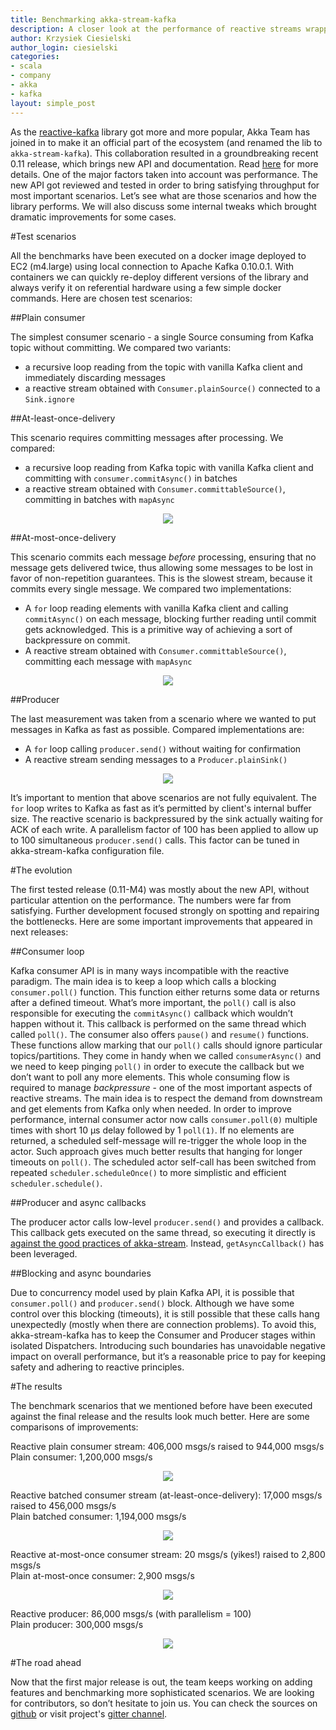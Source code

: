 ```yaml
---
title: Benchmarking akka-stream-kafka
description: A closer look at the performance of reactive streams wrapper for Apache Kafka.
author: Krzysiek Ciesielski
author_login: ciesielski
categories:
- scala
- company
- akka
- kafka
layout: simple_post
---
```

As the [reactive-kafka](https://github.com/akka/reactive-kafka) library got more and more popular, Akka Team has joined in to make it an official part of the ecosystem (and renamed the lib to `akka-stream-kafka`). This collaboration resulted in a groundbreaking recent 0.11 release, which brings new API and documentation. Read [here](http://blog.akka.io/integrations/2016/09/10/akka-stream-kafka) for more details.
One of the major factors taken into account was performance. The new API got reviewed and tested in order to bring satisfying throughput for most important scenarios. Let’s see what are those scenarios and how the library performs. We will also discuss some internal tweaks which brought dramatic improvements for some cases.

#Test scenarios 

All the benchmarks have been executed on a docker image deployed to EC2 (m4.large) using local connection to Apache Kafka 0.10.0.1. With containers we can quickly re-deploy different versions of the library and always verify it on referential hardware using a few simple docker commands. Here are chosen test scenarios:

##Plain consumer

The simplest consumer scenario - a single Source consuming from Kafka topic without committing. We compared two variants:

- a recursive loop reading from the topic with vanilla Kafka client and immediately discarding messages
- a reactive stream obtained with `Consumer.plainSource()` connected to a `Sink.ignore`

##At-least-once-delivery

This scenario requires committing messages after processing. We compared:

- a recursive loop reading from Kafka topic with vanilla Kafka client and committing with `consumer.commitAsync()` in batches
- a reactive stream obtained with `Consumer.committableSource()`, committing in batches with `mapAsync`

<div style="width: 100%; text-align: center">
<img src="/img/benchmarking-akka-kafka-01.png" />
</div>

##At-most-once-delivery  

This scenario commits each message  *before* processing, ensuring that no message gets delivered twice, thus allowing some messages to be lost in favor of non-repetition guarantees. This is the slowest stream, because it commits every single message. We compared two implementations:

- A `for` loop reading elements with vanilla Kafka client and calling `commitAsync()` on each message, blocking further reading until commit gets acknowledged. This is a primitive way of achieving a sort of backpressure on commit.
- A reactive stream obtained with `Consumer.committableSource()`, committing each message with `mapAsync`

<div style="width: 100%; text-align: center">
<img src="/img/benchmarking-akka-kafka-02.png" />
</div>

##Producer

The last measurement was taken from a scenario where we wanted to put messages in Kafka as fast as possible. Compared implementations are:

- A `for` loop calling `producer.send()` without waiting for confirmation
- A reactive stream sending messages to a `Producer.plainSink()`

<div style="width: 100%; text-align: center">
<img src="/img/benchmarking-akka-kafka-03.png" />
</div>
 
It’s important to mention that above scenarios are not fully equivalent. The `for` loop writes to Kafka as fast as it’s permitted by client's internal buffer size. The reactive scenario is backpressured by the sink actually waiting for ACK of each write. A parallelism factor of 100 has been applied to allow up to 100 simultaneous `producer.send()` calls. This factor can be tuned in akka-stream-kafka configuration file.

#The evolution

The first tested release (0.11-M4) was mostly about the new API, without particular attention on the performance. The numbers were far from satisfying. Further development focused strongly on spotting and repairing the bottlenecks. Here are some important improvements that appeared in next releases:

##Consumer loop
  
Kafka consumer API is in many ways incompatible with the reactive paradigm. The main idea is to keep a loop which calls a blocking `consumer.poll()` function. This function either returns some data or returns after a defined timeout. What’s more important, the `poll()` call is also responsible for executing the `commitAsync()` callback which wouldn’t happen without it. This callback is performed on the same thread which called `poll()`. The consumer also offers `pause()` and `resume()` functions. These functions allow marking that our `poll()` calls should ignore particular topics/partitions. They come in handy when we called `consumerAsync()` and we need to keep pinging `poll()` in order to execute the callback but we don’t want to poll any more elements. This whole consuming flow is required to manage *backpressure* - one of the most important aspects of reactive streams. The main idea is to respect the demand from downstream and get elements from Kafka only when needed.
In order to improve performance, internal consumer actor now calls `consumer.poll(0)` multiple times with short 10 μs delay followed by 1 `poll(1)`. If no elements are returned, a scheduled self-message will re-trigger the whole loop in the actor. Such approach gives much better results that hanging for longer timeouts on `poll()`. The scheduled actor self-call has been switched from repeated `scheduler.scheduleOnce()` to more simplistic and efficient `scheduler.schedule()`.

##Producer and async callbacks

The producer actor calls low-level `producer.send()` and provides a callback. This callback gets executed on the same thread, so executing it directly is [against the good practices of akka-stream](http://doc.akka.io/docs/akka/2.4.10/scala/stream/stream-customize.html#using-asynchronous-side-channels). Instead, `getAsyncCallback()` has been leveraged.

##Blocking and async boundaries
  
Due to concurrency model used by plain Kafka API, it is possible that `consumer.poll()` and `producer.send()` block. Although we have some control over this blocking (timeouts), it is still possible that these calls hang unexpectedly (mostly when there are connection problems). To avoid this, akka-stream-kafka has to keep the Consumer and Producer stages within isolated Dispatchers. Introducing such boundaries has unavoidable negative impact on overall performance, but it’s a reasonable price to pay for keeping safety and adhering to reactive principles.
  
#The results
  
The benchmark scenarios that we mentioned before have been executed against the final release and the results look much better. Here are some comparisons of improvements:
  
Reactive plain consumer stream: 406,000 msgs/s raised to 944,000 msgs/s  
Plain consumer: 1,200,000 msgs/s  

<div style="width: 100%; text-align: center">
<img src="/img/benchmarking-akka-kafka-04.png" />
</div>

Reactive batched consumer stream (at-least-once-delivery): 17,000 msgs/s raised to 456,000 msgs/s  
Plain batched consumer: 1,194,000 msgs/s  

<div style="width: 100%; text-align: center">
<img src="/img/benchmarking-akka-kafka-05.png" />
</div>

Reactive at-most-once consumer stream: 20 msgs/s (yikes!) raised to 2,800 msgs/s  
Plain at-most-once consumer: 2,900 msgs/s  
  
<div style="width: 100%; text-align: center">
<img src="/img/benchmarking-akka-kafka-06.png" />
</div>
  
Reactive producer: 86,000 msgs/s (with parallelism = 100)  
Plain producer: 300,000 msgs/s  
  
<div style="width: 100%; text-align: center">
<img src="/img/benchmarking-akka-kafka-07.png" />
</div>
  
#The road ahead
  
Now that the first major release is out, the team keeps working on adding features and benchmarking more sophisticated scenarios. We are looking for contributors, so don’t hesitate to join us. You can check the sources on [github](https://github.com/akka/reactive-kafka) or visit project's [gitter channel](https://gitter.im/akka/reactive-kafka).
